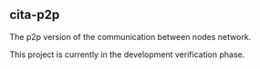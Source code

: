 ## cita-p2p

The p2p version of the communication between nodes network.

This project is currently in the development verification phase.
